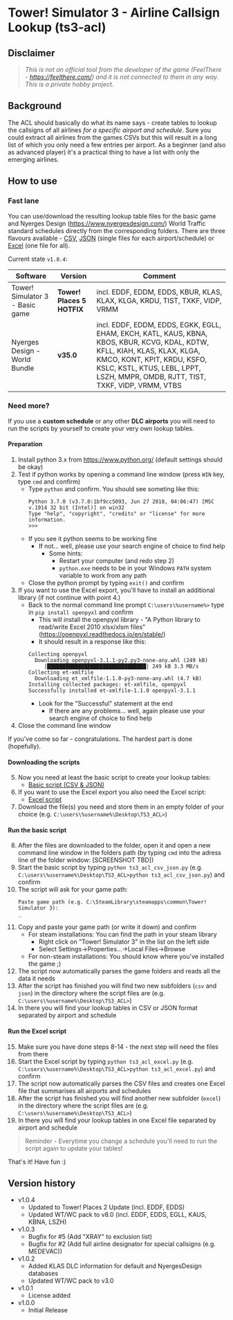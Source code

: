 # Tower! Simulator 3 - Airline Callsign Lookup (ts3-acl)

## Disclaimer
>_This is not an official tool from the developer of the game (FeelThere - https://feelthere.com/) and it is not connected to them in any way. This is a private hobby project._

## Background
The ACL should basically do what its name says - create tables to lookup the callsigns of all airlines _for a specific airport and schedule_.
Sure you could extract all airlines from the games CSVs but this will result in a long list of which you only need a few entries per airport.
As a beginner (and also as advanced player) it's a practical thing to have a list with only the emerging airlines.

## How to use
### Fast lane
You can use/download the resulting lookup table files for the basic game and Nyerges Design (https://www.nyergesdesign.com/) World Traffic standard schedules directly from the corresponding folders.
There are three flavours available - [CSV](csv), [JSON](json) (single files for each airport/schedule) or [Excel](excel) (one file for all).

Current state ```v1.0.4```:

| Software                        | Version                    | Comment                                                                                                                                                                                                                                        |
| ------------------------------- | -------------------------- | ---------------------------------------------------------------------------------------------------------------------------------------------------------------------------------------------------------------------------------------------- |
| Tower! Simulator 3 - Basic game | __Tower! Places 5 HOTFIX__ | incl. EDDF, EDDM, EDDS, KBUR, KLAS, KLAX, KLGA, KRDU, TIST, TXKF, VIDP, VRMM                                                                                                                                                                   |
| Nyerges Design - World Bundle   | __v35.0__                  | incl. EDDF, EDDM, EDDS, EGKK, EGLL, EHAM, EKCH, KATL, KAUS, KBNA, KBOS, KBUR, KCVG, KDAL, KDTW, KFLL, KIAH, KLAS, KLAX, KLGA, KMCO, KONT, KPIT, KRDU, KSFO, KSLC, KSTL, KTUS, LEBL, LPPT, LSZH, MMPR, OMDB, RJTT, TIST, TXKF, VIDP, VRMM, VTBS |

### Need more?
If you use a __custom schedule__ or any other __DLC airports__ you will need to run the scripts by yourself to create your very own lookup tables.

#### Preparation
1. Install python 3.x from https://www.python.org/ (default settings should be okay)
2. Test if python works by opening a command line window (press ```WIN``` key, type ```cmd``` and confirm)
   - Type ```python``` and confirm. You should see someting like this:
     ```
     Python 3.7.0 (v3.7.0:1bf9cc5093, Jun 27 2018, 04:06:47) [MSC v.1914 32 bit (Intel)] on win32
     Type "help", "copyright", "credits" or "license" for more information.
     >>>
     ```
   - If you see it python seems to be working fine
     - If not... well, please use your search engine of choice to find help
       - Some hints:
         * Restart your computer (and redo step 2)
         * ```python.exe``` needs to be in your Windows ```PATH``` system variable to work from any path
   - Close the python prompt by typing ```exit()``` and confirm
3. If you want to use the Excel export, you'll have to install an additional library (if not continue with point 4.)
   - Back to the normal command line prompt ```C:\users\%username%>``` type in ```pip install openpyxl``` and confirm
     - This will install the openpyxl library - "A Python library to read/write Excel 2010 xlsx/xlsm files" (https://openpyxl.readthedocs.io/en/stable/)
     - It should result in a response like this:
     ```
     Collecting openpyxl
       Downloading openpyxl-3.1.1-py2.py3-none-any.whl (249 kB)
          |████████████████████████████████| 249 kB 3.3 MB/s
     Collecting et-xmlfile
       Downloading et_xmlfile-1.1.0-py3-none-any.whl (4.7 kB)
     Installing collected packages: et-xmlfile, openpyxl
     Successfully installed et-xmlfile-1.1.0 openpyxl-3.1.1
     ```
     - Look for the "Successful" statement at the end
       - If there are any problems... well, again please use your search engine of choice to find help
4. Close the command line window
 
If you've come so far - congratulations. The hardest part is done (hopefully).
 
#### Downloading the scripts
5. Now you need at least the basic script to create your lookup tables:
   - [Basic script (CSV & JSON)](ts3_acl_csv_json.py)
6. If you want to use the Excel export you also need the Excel script:
   - [Excel script](ts3_acl_excel.py)
7. Download the file(s) you need and store them in an empty folder of your choice (e.g. ```C:\users\%username%\Desktop\TS3_ACL>```)

#### Run the basic script
8. After the files are downloaded to the folder, open it and open a new command line window in the folders path (by typing ```cmd``` into the adress line of the folder window: [SCREENSHOT TBD])
9. Start the basic script by typing ```python ts3_acl_csv_json.py``` (e.g. ```C:\users\%username%\Desktop\TS3_ACL>python ts3_acl_csv_json.py```) and confirm
10. The script will ask for your game path:
    ```
    Paste game path (e.g. C:\SteamLibrary\steamapps\common\Tower! Simulator 3):
    _
    ```
11. Copy and paste your game path (or write it down) and confirm
    - For steam installations: You can find the path in your steam library
      - Right click on "Tower! Simulator 3" in the list on the left side
      - Select Settings->Properties...->Local Files->Browse
    - For non-steam installations: You should know where you've installed the game ;)
12. The script now automatically parses the game folders and reads all the data it needs
13. After the script has finished you will find two new subfolders (```csv``` and ```json```) in the directory where the script files are (e.g. ```C:\users\%username%\Desktop\TS3_ACL>```)
14. In there you will find your lookup tables in CSV or JSON format separated by airport and schedule

#### Run the Excel script
15. Make sure you have done steps 8-14 - the next step will need the files from there
16. Start the Excel script by typing ```python ts3_acl_excel.py``` (e.g. ```C:\users\%username%\Desktop\TS3_ACL>python ts3_acl_excel.py```) and confirm
17. The script now automatically parses the CSV files and creates one Excel file that summarises all airports and schedules
18. After the script has finished you will find another new subfolder (```excel```) in the directory where the script files are (e.g. ```C:\users\%username%\Desktop\TS3_ACL>```)
19. In there you will find your lookup tables in one Excel file separated by airport and schedule

> Reminder - Everytime you change a schedule you'll need to run the script again to update your tables!

That's it! Have fun :)

## Version history

* v1.0.4
  - Updated to Tower! Places 2 Update (incl. EDDF, EDDS)
  - Updated WT/WC pack to v8.0 (incl. EDDF, EDDS, EGLL, KAUS, KBNA, LSZH)
* v1.0.3
  - Bugfix for #5 (Add "XRAY" to exclusion list)
  - Bugfix for #2 (Add full airline designator for special callsigns (e.g. MEDEVAC))
* v1.0.2
  - Added KLAS DLC information for default and NyergesDesign databases
  - Updated WT/WC pack to v3.0
* v1.0.1
  - License added
* v1.0.0
  - Initial Release
